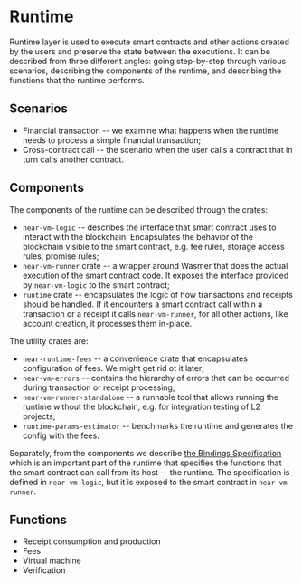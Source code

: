 # Runtime

Runtime layer is used to execute smart contracts and other actions created by the users and preserve the state between the executions.
It can be described from three different angles: going step-by-step through various scenarios, describing the components
of the runtime, and describing the functions that the runtime performs.

## Scenarios

- Financial transaction -- we examine what happens when the runtime needs to process a simple financial transaction;
- Cross-contract call -- the scenario when the user calls a contract that in turn calls another contract.

## Components

The components of the runtime can be described through the crates:

- `near-vm-logic` -- describes the interface that smart contract uses to interact with the blockchain.
  Encapsulates the behavior of the blockchain visible to the smart contract, e.g. fee rules, storage access rules, promise rules;
- `near-vm-runner` crate -- a wrapper around Wasmer that does the actual execution of the smart contract code. It exposes the
  interface provided by `near-vm-logic` to the smart contract;
- `runtime` crate -- encapsulates the logic of how transactions and receipts should be handled. If it encounters
  a smart contract call within a transaction or a receipt it calls `near-vm-runner`, for all other actions, like account
  creation, it processes them in-place.

The utility crates are:

- `near-runtime-fees` -- a convenience crate that encapsulates configuration of fees. We might get rid ot it later;
- `near-vm-errors` -- contains the hierarchy of errors that can be occurred during transaction or receipt processing;
- `near-vm-runner-standalone` -- a runnable tool that allows running the runtime without the blockchain, e.g. for
  integration testing of L2 projects;
- `runtime-params-estimator` -- benchmarks the runtime and generates the config with the fees.

Separately, from the components we describe [the Bindings Specification](BindingsSpec/BindingsSpec.md) which is an
important part of the runtime that specifies the functions that the smart contract can call from its host -- the runtime.
The specification is defined in `near-vm-logic`, but it is exposed to the smart contract in `near-vm-runner`.

## Functions

- Receipt consumption and production
- Fees
- Virtual machine
- Verification
